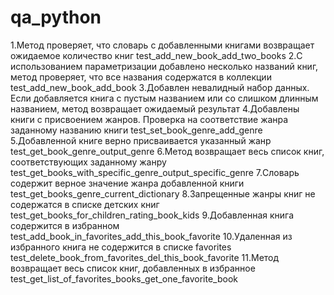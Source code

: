# qa_python
1.Метод проверяет, что словарь с добавленными книгами возвращает ожидаемое количество книг
test_add_new_book_add_two_books
2.С использованием параметризации добавлено несколько названий книг, метод проверяет, что все названия содержатся в коллекции
test_add_new_book_add_book
3.Добавлен невалидный набор данных. Если добавляется книга с пустым названием или со слишком длинным названием, метод возвращает ожидаемый результат
4.Добавлены книги с присвоением жанров. Проверка на соответствие жанра заданному названию книги
test_set_book_genre_add_genre
5.Добавленной книге верно присваивается указанный жанр
test_get_book_genre_output_genre
6.Метод возвращает весь список книг, соответствующих заданному жанру
test_get_books_with_specific_genre_output_specific_genre
7.Словарь содержит верное значение жанра добавленной книги
test_get_books_genre_current_dictionary
8.Запрещенные жанры книг не содержатся в списке детских книг
test_get_books_for_children_rating_book_kids
9.Добавленная книга содержится в избранном
test_add_book_in_favorites_add_this_book_favorite
10.Удаленная из избранного книга не содержится в списке favorites
test_delete_book_from_favorites_del_this_book_favorite
11.Метод возвращает весь список книг, добавленных в избранное
test_get_list_of_favorites_books_get_one_favorite_book
